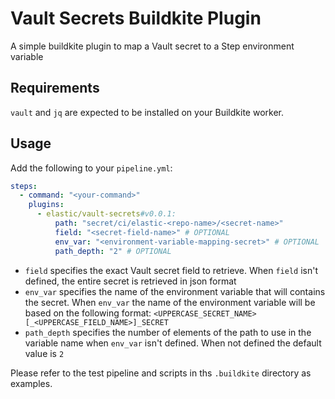# Vault Secrets Buildkite Plugin

A simple buildkite plugin to map a Vault secret to a Step environment variable

## Requirements

`vault` and `jq` are expected to be installed on your Buildkite worker.

## Usage

Add the following to your `pipeline.yml`:

```yml
steps:
  - command: "<your-command>"
    plugins:
      - elastic/vault-secrets#v0.0.1:
          path: "secret/ci/elastic-<repo-name>/<secret-name>"
          field: "<secret-field-name>" # OPTIONAL
          env_var: "<environment-variable-mapping-secret>" # OPTIONAL
          path_depth: "2" # OPTIONAL
```

- `field` specifies the exact Vault secret field to retrieve.
  When `field` isn't defined, the entire secret is retrieved in json format
- `env_var` specifies the name of the environment variable that will contains the secret.
  When `env_var` the name of the environment variable will be based on the following format:
  `<UPPERCASE_SECRET_NAME>[_<UPPERCASE_FIELD_NAME>]_SECRET`
- `path_depth` specifies the number of elements of the path to use in the variable name when
  `env_var` isn't defined. When not defined the default value is `2`

Please refer to the test pipeline and scripts in ths `.buildkite` directory as examples.

